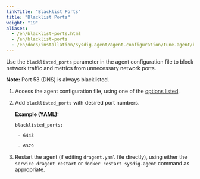```yaml
---
linkTitle: "Blacklist Ports"
title: "Blacklist Ports"
weight: "19"
aliases:
  - /en/blacklist-ports.html
  - /en/blacklist-ports
  - /en/docs/installation/sysdig-agent/agent-configuration/tune-agent/blacklist-ports/
---
```


Use the `blacklisted_ports` parameter in the agent configuration file to
block network traffic and metrics from unnecessary network ports.

**Note:** Port 53 (DNS) is always blacklisted.

1.  Access the agent configuration file, using one of the [options listed](/en/configure-sysdig-agent).
    
2.  Add `blacklisted_ports` with desired port numbers.

    **Example (YAML):**

    `blacklisted_ports:`

    ` - 6443`

    ` - 6379`

3.  Restart the agent (if editing `dragent.yaml` file directly), using
    either the `service dragent restart` or
    `docker restart sysdig-agent` command as appropriate.

